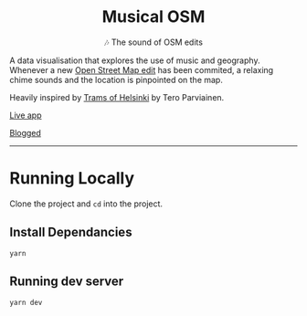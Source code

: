 <div align="center">
  <h1> Musical OSM </h1>
  <p> 🎶 The sound of OSM edits </p> 
</div>

A data visualisation that explores the use of music and geography. Whenever a new [Open Street Map edit](https://www.openstreetmap.org/) has been commited, a relaxing chime sounds and the location is pinpointed on the map.

Heavily inspired by [Trams of Helsinki](https://codepen.io/teropa/full/mBbPEe) by Tero Parviainen.

[Live app](https://musical-osm.netlify.app/)

[Blogged](https://dev.to/chiubaca/what-inspired-you-to-learn-to-code-4iel)

---

# Running Locally

Clone the project and `cd` into the project.

## Install Dependancies
```
yarn
```

## Running dev server
```
yarn dev
```
